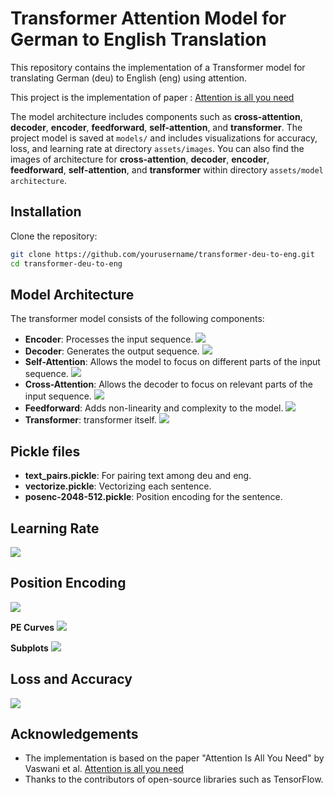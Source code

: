 # Transformer Attention Model for German to English Translation

This repository contains the implementation of a Transformer model for translating German (deu) to English (eng) using attention. 

This project is the implementation of paper : [Attention is all you need](https://arxiv.org/abs/1706.03762)

The model architecture includes components such as **cross-attention**, **decoder**, **encoder**, **feedforward**, **self-attention**, and **transformer**. 
The project model is saved at `models/` and includes visualizations for accuracy, loss, and learning rate at directory `assets/images`.
You can also find the images of architecture for **cross-attention**, **decoder**, **encoder**, **feedforward**, **self-attention**, and **transformer** within directory `assets/model architecture`.

## Installation

Clone the repository:
   ```bash
   git clone https://github.com/yourusername/transformer-deu-to-eng.git
   cd transformer-deu-to-eng
   ```

## Model Architecture
The transformer model consists of the following components:

- **Encoder**: Processes the input sequence.
![](https://github.com/kanish-h-h/Transformer-due-eng/blob/main/assets/model%20architecture/encoder.png)
- **Decoder**: Generates the output sequence.
![](https://github.com/kanish-h-h/Transformer-due-eng/blob/main/assets/model%20architecture/decoder.png)
- **Self-Attention**: Allows the model to focus on different parts of the input sequence.
![](https://github.com/kanish-h-h/Transformer-due-eng/blob/main/assets/model%20architecture/self-attention.png)
- **Cross-Attention**: Allows the decoder to focus on relevant parts of the input sequence.
![](https://github.com/kanish-h-h/Transformer-due-eng/blob/main/assets/model%20architecture/cross-attention.png)
- **Feedforward**: Adds non-linearity and complexity to the model.
![](https://github.com/kanish-h-h/Transformer-due-eng/blob/main/assets/model%20architecture/feedforward.png)
- **Transformer**: transformer itself.
![](https://github.com/kanish-h-h/Transformer-due-eng/blob/main/assets/model%20architecture/transformer.png)

## Pickle files

- **text_pairs.pickle**: For pairing text among deu and eng. 
- **vectorize.pickle**: Vectorizing each sentence.
- **posenc-2048-512.pickle**: Position encoding for the sentence.

## Learning Rate
![](https://github.com/kanish-h-h/Transformer-due-eng/blob/main/assets/Learning%20Rate.png)

## Position Encoding
![](https://github.com/kanish-h-h/Transformer-due-eng/blob/main/assets/model%20architecture/Positional%20Encoding.png)

**PE Curves**
![](https://github.com/kanish-h-h/Transformer-due-eng/blob/main/assets/model%20architecture/Positional%20Encoding%20Curves.png)

**Subplots**
![](https://github.com/kanish-h-h/Transformer-due-eng/blob/main/assets/model%20architecture/Positional%20Encoding%20subplots.png)

## Loss and Accuracy
![](https://github.com/kanish-h-h/Transformer-due-eng/blob/main/assets/model%20architecture/Loss%20and%20Accuracy.png)

## Acknowledgements

- The implementation is based on the paper "Attention Is All You Need" by Vaswani et al. [Attention is all you need](https://arxiv.org/abs/1706.03762)
- Thanks to the contributors of open-source libraries such as TensorFlow. 
